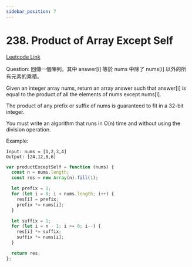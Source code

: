 ```yaml
---
sidebar_position: 7
---
```


# 238. Product of Array Except Self

[Leetcode Link](https://leetcode.com/problems/product-of-array-except-self/)

Question:
回傳一個陣列，其中 answer[i] 等於 nums 中除了 nums[i] 以外的所有元素的乘積。

Given an integer array nums, return an array answer such that answer[i] is equal to the product of all the elements of nums except nums[i].

The product of any prefix or suffix of nums is guaranteed to fit in a 32-bit integer.

You must write an algorithm that runs in O(n) time and without using the division operation.

Example:

```
Input: nums = [1,2,3,4]
Output: [24,12,8,6]
```

```jsx title="product-of-array-except-self"
var productExceptSelf = function (nums) {
  const n = nums.length;
  const res = new Array(n).fill(1);

  let prefix = 1;
  for (let i = 0; i < nums.length; i++) {
    res[i] = prefix;
    prefix *= nums[i];
  }

  let suffix = 1;
  for (let i = n - 1; i >= 0; i--) {
    res[i] *= suffix;
    suffix *= nums[i];
  }

  return res;
};
```
